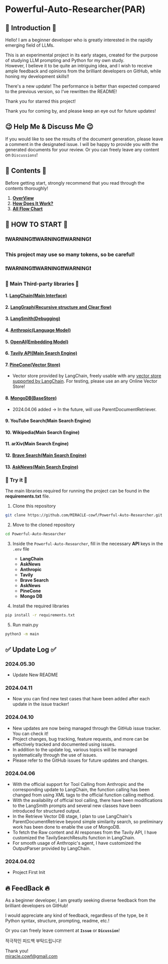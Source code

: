 # Powerful-Auto-Researcher(PAR)

## 👋 Introduction 👋
Hello! I am a beginner developer who is greatly interested in the rapidly emerging field of LLMs.

This is an experimental project in its early stages, created for the purpose of studying LLM prompting and Python for my own study.  
However, I believe it to be quite an intriguing idea, and I wish to receive ample feedback and opinions from the brilliant developers on GitHub, while honing my development skills!!

There's a new update! The performance is better than expected compared to the previous version, so I've rewritten the README!

Thank you for starred this project!

Thank you for coming by, and please keep an eye out for future updates!


## 😉 Help Me & Discuss Me 😉
If you would like to see the results of the document generation, please leave a comment in the designated issue. I will be happy to provide you with the generated documents for your review.
Or you can freely leave any content on `Discussions`!


## 🌠 Contents 🌠
Before getting start, strongly recommend that you read through the contents thoroughly!

1. [**OverView**](MarkDown/OverView.md)
2. [**How Does It Work?**](MarkDown/How-Does-It-Work.md)
3. [**All Flow Chart**](MarkDown/FlowChart.md#all-flowchart)



## 🚀 HOW TO START 🚀

### ❗WARNING❗❗WARNING❗❗WARNING❗
### **This project may use so many tokens, so be careful!**
### ❗WARNING❗❗WARNING❗❗WARNING❗


### 🤝 Main Third-party libraries 🤝

#### 1. [LangChain(Main Interface)](https://github.com/langchain-ai/langchain)
#### 2. [LangGraph(Recursive structure and Clear flow)](https://github.com/langchain-ai/langgraph)
#### 3. [LangSmith(Debugging)](https://docs.smith.langchain.com/)
#### 4. [Anthropic(Language Model)](https://docs.anthropic.com/claude/docs/models-overview#claude-3-a-new-generation-of-ai)
#### 5. [OpenAI(Embedding Model)](https://platform.openai.com/docs/models/embeddings)
#### 6. [Tavily API(Main Search Engine)](https://docs.tavily.com/docs/tavily-api/introduction)
#### 7. [PineCone(Vector Store)](https://www.pinecone.io/)
* Vector store provided by LangChain, freely usable with any [vector store supported by LangChain](https://python.langchain.com/docs/integrations/vectorstores). For testing, please use an any Online Vector Store!
#### 8. [MongoDB(BaseStore)](https://www.mongodb.com/)
* 2024.04.06 added -> In the future, will use ParentDocumentRetriever.
#### 9. YouTube Search(Main Search Engine)
#### 10. Wikipedia(Main Search Engine)
#### 11. arXiv(Main Search Engine)
#### 12. [Brave Search(Main Search Engine)](https://brave.com/search/api/)
#### 13. [AskNews(Main Search Engine)](https://asknews.app/en)


### 🎯 Try it 🎯
The main libraries required for running the project can be found in the **requirements.txt** file.

1. Clone this repository
```Bash
git clone https://github.com/MIRACLE-cowf/Powerful-Auto-Researcher.git
```

2. Move to the cloned repository
```Bash
cd Powerful-Auto-Researcher
```

3. Inside the `Powerful-Auto-Researcher`, fill in the necessary **API** keys in the `.env` file
    - **LangChain**
    - **AskNews**
    - **Anthropic**
    - **Tavily**
    - **Brave Search**
    - **AskNews**
    - **PineCone**
    - **Mongo DB**

4. Install the required libraries
```Bash
pip install -r requirements.txt 
```

5. Run main.py
```Bash
python3 -m main
```

## ✅ Update Log ✅
### 2024.05.30
- Update New README
### 2024.04.11
- Now you can find new test cases that have been added after each update in the issue tracker!
### 2024.04.10
- New updates are now being managed through the GitHub issue tracker. You can check it!
- Project changes, bug tracking, feature requests, and more can be effectively tracked and documented using issues.
- In addition to the update log, various topics will be managed systematically through the use of issues.
- Please refer to the GitHub issues for future updates and changes.
### 2024.04.06
- With the official support for Tool Calling from Anthropic and the corresponding update to LangChain, the function calling has been changed from using XML tags to the official function calling method.
- With the availability of official tool calling, there have been modifications to the LangSmith prompts and several new classes have been introduced for structured output.
- In the Retrieve Vector DB stage, I plan to use LangChain's ParentDocumentRetrieve beyond simple similarity search, so preliminary work has been done to enable the use of MongoDB.
- To fetch the Raw content and AI responses from the Tavily API, I have customized the TavilySearchResults function in LangChain.
- For smooth usage of Anthropic's agent, I have customized the OutputParser provided by LangChain.


### 2024.04.02
- Project First Init


## 🔥 FeedBack 🔥
As a beginner developer, I am greatly seeking diverse feedback from the brilliant developers on GitHub!

I would appreciate any kind of feedback, regardless of the type, be it Python syntax, structure, prompting, readme, etc.!

Or you can freely leave comment at **`Issue`** or **`Dicussion`**!

적극적인 피드백 부탁드립니다!

Thank you!  
miracle.cowf@gmail.com

